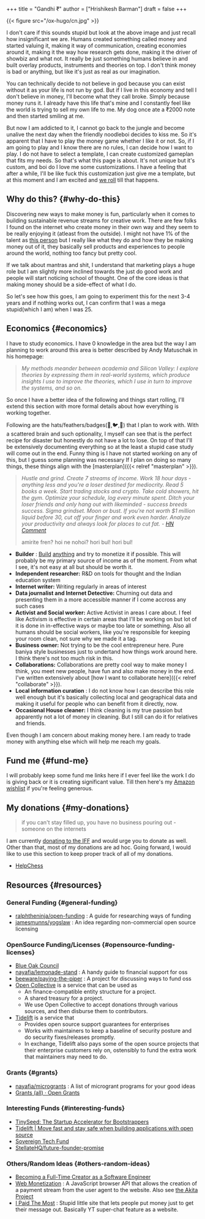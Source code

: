 +++
title = "Gandhi ₹"
author = ["Hrishikesh Barman"]
draft = false
+++

{{< figure src="/ox-hugo/cn.jpg" >}}

I don't care if this sounds stupid but look at the above image and just recall how insignificant we are. Humans created something called money and started valuing it, making it way of communication, creating economies around it, making it the way how research gets done, making it the driver of showbiz and what not. It really be just something humans believe in and built overlay products, instruments and theories on top. I don't think money is bad or anything, but like it's just as real as our imagination.

You can technically decide to not believe in god because you can exist without it as your life is not run by god. But if I live in this economy and tell I don't believe in money, I'll become what they call broke. Simply because money runs it. I already have this life that's mine and I constantly feel like the world is trying to sell my own life to me. My dog once ate a ₹2000 note and then started smiling at me.

But now I am addicted to it, I cannot go back to the jungle and become unalive the next day when the friendly noodleboi decides to kiss me. So it's apparent that I have to play the money game whether I like it or not. So, if I am going to play and I know there are no rules, I can decide how I want to play. I do not have to select a template, I can create customized gameplan that fits my needs. So that's what this page is about. It's not unique but it's custom, and boi do I love me some customizations. I have a feeling that after a while, I'll be like fuck this customization just give me a template, but at this moment and I am excited and [we roll](https://www.youtube.com/watch?v=RLhuPD2ASKE) till that happens.


## Why do this? {#why-do-this}

Discovering new ways to make money is fun, particularly when it comes to building sustainable revenue streams for creative work. There are few folks I found on the internet who create money in their own way and they seem to be really enjoying it (atleast from the outside). I might not have 1% of the talent as [this person](https://daniellebaskin.com/) but I really like what they do and how they be making money out of it, they basically sell products and experiences to people around the world, nothing too fancy but pretty cool.

If we talk about mantras and shit, I understand that marketing plays a huge role but I am slightly more inclined towards the just do good work and people will start noticing school of thought. One of the core ideas is that making money should be a side-effect of what I do.

So let's see how this goes, I am going to experiment this for the next 3-4 years and if nothing works out, I can confirm that I was a mega stupid(which I am) when I was 25.


## Economics {#economics}

I have to study economics. I have 0 knowledge in the area but the way I am planning to work around this area is better described by Andy Matuschak in his homepage:

> _My methods meander between academia and Silicon Valley: I explore theories by expressing them in real-world systems, which produce insights I use to improve the theories, which I use in turn to improve the systems, and so on._

So once I have a better idea of the following and things start rolling, I'll extend this section with more formal details about how everything is working together.

Following are the hats/feathers/badges(🎩,🐦,📛) that I plan to work with. With a scattered brain and such optionality, I myself can see that is the perfect recipe for disaster but honestly do not have a lot to lose. On top of that I'll be extensively documenting everything so at the least a stupid case study will come out in the end. Funny thing is I have not started working on any of this, but I guess some planning was necessary If I plan on doing so many things, these things align with the [masterplan]({{< relref "masterplan" >}}).

<div class="book-hint info small-text">

> _Hustle and grind. Create 7 streams of income. Work 18 hour days - anything less and you're a loser destined for mediocrity. Read 5 books a week. Start trading stocks and crypto. Take cold showers, hit the gym. Optimize your schedule, log every minute spent. Ditch your loser friends and only hang out with likeminded - success breeds success. Sigma grindset. Moon or bust. If you're not worth $1 million liquid before 30, cut off your finger and work even harder. Analyze your productivity and always look for places to cut fat. - [HN Comment](https://www.youtube.com/watch?v=_o7qjN3KF8U)_
>
> amirite fren? hoi ne nohoi? hori bul! hori bul!
</div>

-   **Builder** : [Build](https://austinhenley.com/blog/programmingasplay.html) [anything](https://www.reddit.com/r/Artisan/) and try to monetize it if possible. This will probably be my primary source of income as of the moment. From what I see, it's not easy at all but should be worth it.
-   **Independent researcher:** R&amp;D on tools for thought and the Indian education system
-   **Internet writer:** Writing regularly in areas of interest
-   **Data journalist and Internet Detective:** Churning out data and presenting them in a more accessible manner if I come accross any such cases
-   **Activist and Social worker:** Active Activist in areas I care about. I feel like Activism is effective in certain areas that I'll be working on but lot of it is done in in-effective ways or maybe too late or something. Also all humans should be social workers, like you're responsible for keeping your room clean, not sure why we made it a tag.
-   **Business owner:** Not trying to be the cool entrepreneur here. Pure baniya style businesses just to undertand how things work around here. I think there's not too much risk in this.
-   **Collaborations:** Collaborations are pretty cool way to make money I think, you meet new people, have fun and also make money in the end. I've written extensively about [how I want to collaborate here]({{< relref "collaborate" >}}).
-   **Local information curation** : I do not know how I can describe this role well enough but it's basically collecting local and geographical data and making it useful for people who can benefit from it directly, now.
-   **Occasional House cleaner:** I think cleaning is my true passion but apparently not a lot of money in cleaning. But I still can do it for relatives and friends.

Even though I am concern about making money here. I am ready to trade money with anything else which will help me reach my goals.


## Fund me {#fund-me}

I will probably keep some fund me links here if I ever feel like the work I do is giving back or it is creating significant value. Till then here's my [Amazon wishlist](https://www.amazon.in/hz/wishlist/ls/H8N5KHWU23K3) if you're feeling generous.


## My donations {#my-donations}

<div class="book-hint info small-text">

> if you can't stay filled up, you have no business pouring out - someone on the internets
</div>

I am currently [donating to the IFF](https://internetfreedom.in/) and would urge you to donate as well. Other than that, most of my donations are ad hoc. Going forward, I would like to use this section to keep proper track of all of my donations.

-   [HelpChess](https://helpchess.org/?s=35)


## Resources {#resources}


### General Funding {#general-funding}

-   [ralphtheninja/open-funding](https://github.com/ralphtheninja/open-funding) : A guide for researching ways of funding
-   [jamesmunns/yogslaw](https://github.com/jamesmunns/yogslaw) : An idea regarding non-commercial open source licensing


### OpenSource Funding/Licenses {#opensource-funding-licenses}

-   [Blue Oak Council](https://blueoakcouncil.org/)
-   [nayafia/lemonade-stand](https://github.com/nayafia/lemonade-stand) : A handy guide to financial support for oss
-   [beeware/paying-the-piper](https://github.com/beeware/paying-the-piper) : A project for discussing ways to fund oss
-   [Open Collective](https://opencollective.com/) is a service that can be used as
    -   An finance-compatible entity structure for a project.
    -   A shared treasury for a project.
    -   We use Open Collective to accept donations through various sources, and then disburse them to contributors.
-   [Tidelift](https://tidelift.com/) is a service that
    -   Provides open source support guarantees for enterprises
    -   Works with maintainers to keep a baseline of security posture and do security fixes/releases promptly.
    -   In exchange, Tidelift also pays some of the open source projects that their enterprise customers rely on, ostensibly to fund the extra work that maintainers may need to do.


### Grants {#grants}

-   [nayafia/microgrants](https://github.com/nayafia/microgrants) : A list of microgrant programs for your good ideas
-   [Grants (all) · Open Grants](https://www.ogrants.org/grants-01-all.html)


### Interesting Funds {#interesting-funds}

-   [TinySeed: The Startup Accelerator for Bootstrappers](https://tinyseed.com/)
-   [Tidelift | Move fast and stay safe when building applications with open source](https://tidelift.com/)
-   [Sovereign Tech Fund](https://sovereigntechfund.de/en.html)
-   [StellateHQ/future-founder-promise](https://github.com/StellateHQ/future-founder-promise)


### Others/Random Ideas {#others-random-ideas}

-   [Becoming a Full-Time Creator as a Software Engineer](https://blog.pragmaticengineer.com/how-to-become-a-full-time-creator/)
-   [Web Monetization](https://webmonetization.org/) : A JavaScript browser API that allows the creation of a payment stream from the user agent to the website. Also see [the Akita Project](https://akitaproject.site/?s=35)
-   [I Paid The Most](https://ipaidthemost.com/) : Stupid little site that lets people put money just to get their message out. Basically YT super-chat feature as a website.
